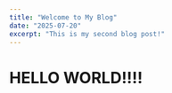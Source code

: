 ```yaml
---
title: "Welcome to My Blog"
date: "2025-07-20"
excerpt: "This is my second blog post!"
---
```


# HELLO WORLD!!!!